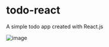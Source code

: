 # todo-react


A simple todo app created with React.js



![image](https://user-images.githubusercontent.com/8477397/138246213-8c4880e0-3a4b-4225-b20a-555ecf4e44a5.png)
